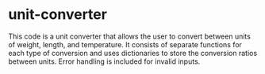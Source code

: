 # unit-converter
This code is a unit converter that allows the user to convert between units of weight, length, and temperature. It consists of separate functions for each type of conversion and uses dictionaries to store the conversion ratios between units. Error handling is included for invalid inputs.
